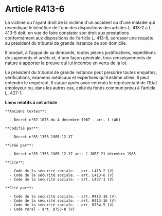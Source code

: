 # Article R413-6

La victime ou l'ayant droit de la victime d'un accident ou d'une maladie qui revendique le bénéfice de l'une des dispositions
des articles L. 413-2 à L. 413-5 doit, en vue de faire constater son droit aux prestations conformément aux dispositions de
l'article L. 413-8, adresser une requête au président du tribunal de grande instance de son domicile. 

Il produit, à l'appui de sa demande, toutes pièces justificatives, expéditions de jugements et arrêts et, d'une façon
générale, tous renseignements de nature à apporter la preuve qui lui incombe en vertu de la loi. 

Le président du tribunal de grande instance peut prescrire toutes enquêtes, vérifications, examens médicaux et expertises
qu'il estime utiles. Il peut entendre le requérant. Il statue après avoir entendu le représentant de l'Etat employeur ou,
dans les autres cas, celui du fonds commun prévu à l'article L. 437-1.

**Liens relatifs à cet article**

	**Anciens textes**:

	  - Décret n°67-1075 du 4 décembre 1967 - art. 1 (Ab)

	**Codifié par**:

	  - Décret n°85-1353 1985-12-17

	**Créé par**:

	  - Décret n°85-1353 1985-12-17 art. 1 JORF 21 décembre 1985

	**Cite**:

	  - Code de la sécurité sociale. - art. L413-2 (V)
	  - Code de la sécurité sociale. - art. L413-8 (V)
	  - Code de la sécurité sociale. - art. L437-1 (V)

	**Cité par**:

	  - Code de la sécurité sociale. - art. R413-10 (V)
	  - Code de la sécurité sociale. - art. R413-16 (V)
	  - Code de la sécurité sociale. - art. R754-5 (V)
	  - Code rural - art. D753-8 (V)
